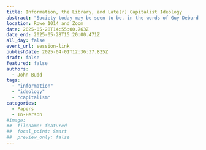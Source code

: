 ```yaml
---
title: Information, the Library, and Late(r) Capitalist Ideology
abstract: "Society today may be seen to be, in the words of Guy Debord, a spectacle. This essay examines what exactly that means, within the context of a state of later capitalism. There are attacks on the library and on information as people tend to take belief to equal knowledge. The entirety of the present state of affairs is looked at with capitalism and ideology taken into account. The plausibility of ideas constitutes the ultimate measuring stick."
location: Rowe 1014 and Zoom
date: 2025-05-28T14:55:00.763Z
date_end: 2025-05-28T15:20:00.471Z
all_day: false
event_url: session-link
publishDate: 2025-04-01T12:36:37.825Z
draft: false
featured: false
authors:
  - John Budd
tags:
  - "information"
  - "ideology"
  - "capitalism"
categories:
  - Papers
  - In-Person
#image:
##  filename: featured
##  focal_point: Smart
##  preview_only: false
---
```

